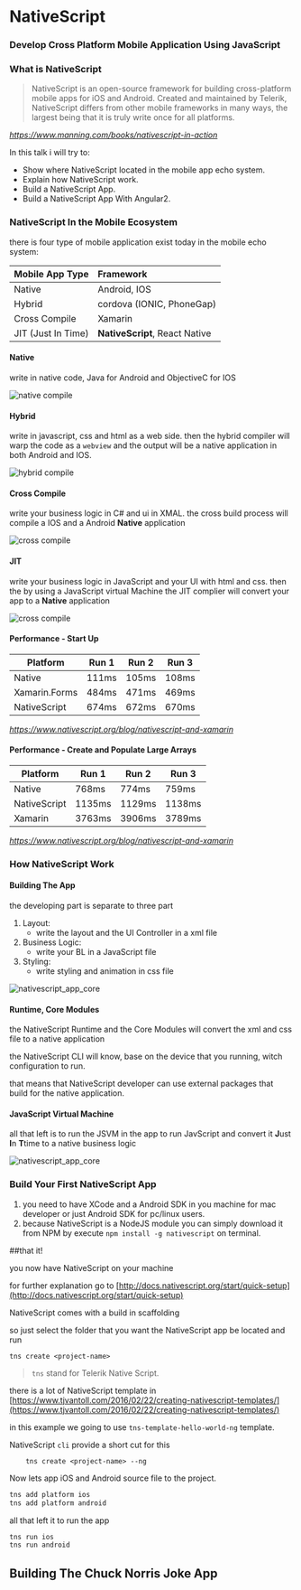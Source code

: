 # NativeScript
### Develop Cross Platform Mobile Application Using JavaScript



### What is NativeScript


> NativeScript is an open-source framework for building cross-platform mobile apps for iOS and
Android. Created and maintained by Telerik, NativeScript differs from other mobile frameworks
in many ways, the largest being that it is truly write once for all platforms.

*https://www.manning.com/books/nativescript-in-action*


In this talk i will try to:
* Show where NativeScript located in the mobile app echo system.
* Explain how NativeScript work.
* Build a NativeScript App.
* Build a NativeScript App With Angular2.



### NativeScript In the Mobile Ecosystem


there is four type of mobile application exist today in the mobile echo system:

Mobile App Type | Framework
--- |:---
Native | Android, IOS
Hybrid | cordova (IONIC, PhoneGap)
Cross Compile | Xamarin
JIT (Just In Time) | **NativeScript**, React Native


#### Native
write in native code, Java for Android and ObjectiveC for IOS

![native compile](images/Native_Process.png)


#### Hybrid
write in javascript, css and html as a web side. then the hybrid compiler will warp the code as a `webview` and the output will be a native application in both Android and IOS.

![hybrid compile](images/Hybrid_process.png)


#### Cross Compile
write your business logic in C# and ui in XMAL. the cross build process will compile a IOS and a Android **Native** application

![cross compile](images/Cross_Build_Process.png)


#### JIT
write your business logic in JavaScript and your UI with html and css. then the by using a JavaScript virtual Machine the JIT complier will convert your app to a **Native** application

![cross compile](images/JIT_Process.png)


#### Performance - Start Up
Platform | Run 1 | Run 2 | Run 3 
--- | --- | --- | ---
Native | 111ms | 105ms | 108ms
Xamarin.Forms | 484ms | 471ms | 469ms 
NativeScript | 674ms | 672ms | 670ms

*https://www.nativescript.org/blog/nativescript-and-xamarin*


#### Performance - Create and Populate Large Arrays
Platform | Run 1 | Run 2 | Run 3 
--- | --- | --- | ---
Native | 768ms | 774ms | 759ms
NativeScript | 1135ms | 1129ms | 1138ms 
Xamarin | 3763ms | 3906ms | 3789ms

*https://www.nativescript.org/blog/nativescript-and-xamarin*



### How NativeScript Work


#### Building The App
the developing part is separate to three part

1. Layout:
    * write the layout and the UI Controller in a xml file
2. Business Logic:
    * write your BL in a JavaScript file
3. Styling:
    * write styling and animation in css file


![nativescript_app_core](images/develop_process.png)


#### Runtime, Core Modules
the NativeScript Runtime and the Core Modules will convert the xml and css file to a native application 

the NativeScript CLI will know, base on the device that you running, witch configuration to run.

that means that NativeScript developer can use external packages that build for the native application.


#### JavaScript Virtual Machine
all that left is to run the JSVM in the app to run JavScript and convert it **J**ust **I**n **T**time to a native business logic 


![nativescript_app_core](images/Building.png)



### Build Your First NativeScript App


1. you need to have XCode and a Android SDK in you machine for mac developer or just Android SDK for pc/linux users.
2. because NativeScript is a NodeJS module you can simply download it from NPM by execute `npm install -g nativescript` on terminal.

##that it!

you now have NativeScript on your machine

for further explanation go to [http://docs.nativescript.org/start/quick-setup](http://docs.nativescript.org/start/quick-setup)


NativeScript comes with a build in scaffolding 

so just select the folder that you want the NativeScript app be located and run 

`tns create <project-name>`

> `tns` stand for Telerik Native Script.

there is a lot of NativeScript template in [https://www.tjvantoll.com/2016/02/22/creating-nativescript-templates/](https://www.tjvantoll.com/2016/02/22/creating-nativescript-templates/)


in this example we going to use `tns-template-hello-world-ng` template.

NativeScript `cli` provide a short cut for this 


```
    tns create <project-name> --ng
```


Now lets app iOS and Android source file to the project.

```bash
tns add platform ios
tns add platform android
```

all that left it to run the app 

```bash
tns run ios
tns run android
```

## Building The Chuck Norris Joke App


